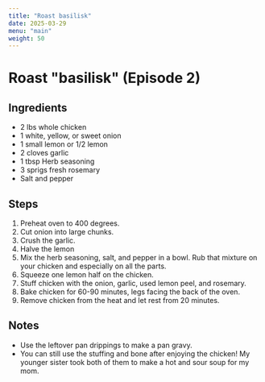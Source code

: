 ```yaml
---
title: "Roast basilisk"
date: 2025-03-29
menu: "main"
weight: 50
---
```


# Roast "basilisk" (Episode 2)

## Ingredients

* 2 lbs whole chicken
* 1 white, yellow, or sweet onion
* 1 small lemon or 1/2 lemon
* 2 cloves garlic
* 1 tbsp Herb seasoning
* 3 sprigs fresh rosemary
* Salt and pepper

## Steps

1. Preheat oven to 400 degrees.
2. Cut onion into large chunks.
3. Crush the garlic.
4. Halve the lemon 
5. Mix the herb seasoning, salt, and pepper in a bowl. Rub that mixture on your chicken and especially on all the parts. 
6. Squeeze one lemon half on the chicken.
7. Stuff chicken with the onion, garlic, used lemon peel, and rosemary.
8. Bake chicken for 60-90 minutes, legs facing the back of the oven.
9. Remove chicken from the heat and let rest from 20 minutes.

## Notes
* Use the leftover pan drippings to make a pan gravy.
* You can still use the stuffing and bone after enjoying the chicken! My younger sister took both of them to make a hot and sour soup for my mom. 